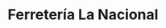 ---
title: "Ferretería La Nacional"
url: /santa-cruz-de-la-sierra/ferreteria-la-nacional/
shop: Eisenwaren
---
